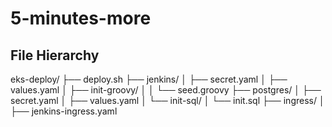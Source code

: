 # 5-minutes-more

## File Hierarchy

eks-deploy/
├── deploy.sh
├── jenkins/
│   ├── secret.yaml
│   ├── values.yaml
│   ├── init-groovy/
│   │   └── seed.groovy
├── postgres/
│   ├── secret.yaml
│   ├── values.yaml
│   └── init-sql/
│       └── init.sql
├── ingress/
│   ├── jenkins-ingress.yaml


